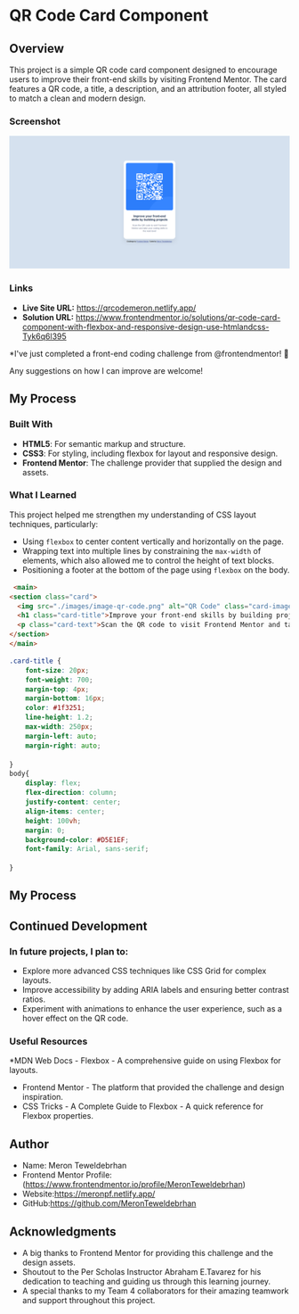 # QR Code Card Component

## Overview

This project is a simple QR code card component designed to encourage users to improve their front-end skills by visiting Frontend Mentor. The card features a QR code, a title, a description, and an attribution footer, all styled to match a clean and modern design.

### Screenshot

<img src="QR-code-perscholas.png" alt="QR Code Card Screenshot">

### Links

- **Live Site URL:** https://qrcodemeron.netlify.app/
- **Solution URL:** https://www.frontendmentor.io/solutions/qr-code-card-component-with-flexbox-and-responsive-design-use-htmlandcss-Tyk6q6l395 

*I've just completed a front-end coding challenge from @frontendmentor! 🎉

 

Any suggestions on how I can improve are welcome!
## My Process

### Built With

- **HTML5**: For semantic markup and structure.
- **CSS3**: For styling, including flexbox for layout and responsive design.
- **Frontend Mentor**: The challenge provider that supplied the design and assets.

### What I Learned

This project helped me strengthen my understanding of CSS layout techniques, particularly:

- Using `flexbox` to center content vertically and horizontally on the page.
- Wrapping text into multiple lines by constraining the `max-width` of elements, which also allowed me to control the height of text blocks.
- Positioning a footer at the bottom of the page using `flexbox` on the body.

```html
 <main>
<section class="card">
  <img src="./images/image-qr-code.png" alt="QR Code" class="card-image">
  <h1 class="card-title">Improve your front-end skills by building projects</h1>
  <p class="card-text">Scan the QR code to visit Frontend Mentor and take your coding skills to the next level</p>
</section>
</main>
```
```css
.card-title {
    font-size: 20px;
    font-weight: 700;
    margin-top: 4px;
    margin-bottom: 16px;
    color: #1f3251;
    line-height: 1.2;
    max-width: 250px;
    margin-left: auto;
    margin-right: auto;
    
}
body{
    display: flex;
    flex-direction: column;
    justify-content: center;
    align-items: center;
    height: 100vh;
    margin: 0;
    background-color: #D5E1EF;
    font-family: Arial, sans-serif;
    
}
```

  ## My Process
 
 ## Continued Development
  ### In future projects, I plan to:

* Explore more advanced CSS techniques like CSS Grid for complex layouts.
* Improve accessibility by adding ARIA labels and ensuring better contrast ratios.
* Experiment with animations to enhance the user experience, such as a hover effect on the QR code.

### Useful Resources
*MDN Web Docs - Flexbox - A comprehensive guide on using Flexbox for layouts.
* Frontend Mentor - The platform that provided the challenge and design inspiration.
* CSS Tricks - A Complete Guide to Flexbox - A quick reference for Flexbox properties.
## Author
* Name: Meron Teweldebrhan 
* Frontend Mentor Profile:(https://www.frontendmentor.io/profile/MeronTeweldebrhan)
* Website:https://meronpf.netlify.app/
* GitHub:https://github.com/MeronTeweldebrhan
## Acknowledgments
* A big thanks to Frontend Mentor for providing this challenge and the design assets.
* Shoutout to the Per Scholas Instructor Abraham E.Tavarez for his dedication to teaching and guiding us through this learning journey.
* A special thanks to my Team 4 collaborators for their amazing teamwork and support throughout this project.








